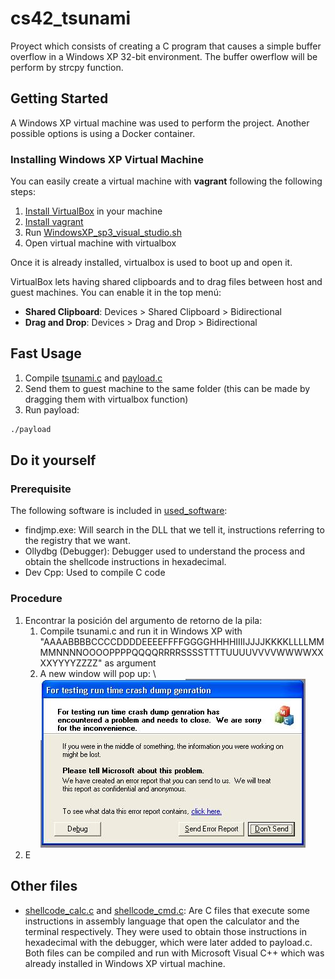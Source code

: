 # cs42_tsunami
Proyect which consists of creating a C program that causes a simple buffer overflow in a Windows XP 32-bit environment. The buffer owerflow will be perform by strcpy function.

## Getting Started
A Windows XP virtual machine was used to perform the project. Another possible options is using a Docker container.

### Installing Windows XP Virtual Machine 
You can easily create a virtual machine with **vagrant** following the following steps:
1. [Install VirtualBox](https://www.virtualbox.org/wiki/Downloads) in your machine
2. [Install vagrant](https://www.vagrantup.com/downloads)
3. Run [WindowsXP_sp3_visual_studio.sh](WindowsXP_sp3_visual_studio.sh)
4. Open virtual machine with virtualbox

Once it is already installed, virtualbox is used to boot up and open it.

VirtualBox lets having shared clipboards and to drag files between host and guest machines. You can enable it in the top menú:
- **Shared Clipboard**: Devices > Shared Clipboard > Bidirectional
- **Drag and Drop**: Devices > Drag and Drop > Bidirectional

## Fast Usage
1. Compile [tsunami.c](tsunami.c) and [payload.c](payload.c)
2. Send them to guest machine to the same folder (this can be made by dragging them with virtualbox function)
3. Run payload:
```bash
./payload
```

## Do it yourself
### Prerequisite
The following software is included in [used_software](used_software):
- findjmp.exe: Will search in the DLL that we tell it, instructions referring to the registry that we want.
- Ollydbg (Debugger): Debugger used to understand the process and obtain the shellcode instructions in hexadecimal.
- Dev Cpp: Used to compile C code

### Procedure
1. Encontrar la posición del argumento de retorno de la pila:
    1. Compile tsunami.c and run it in Windows XP with "AAAABBBBCCCCDDDDEEEEFFFFGGGGHHHHIIIIJJJJKKKKLLLLMMMMNNNNOOOOPPPPQQQQRRRRSSSSTTTTUUUUVVVVWWWWXXXXYYYYZZZZ" as argument
    2. A new window will pop up: \\ 
    ![Image](images/error_window.jpg)
2. E

## Other files
- [shellcode_calc.c](shellcode_calc.c) and [shellcode_cmd.c](shellcode_cmd.c): Are C files that execute some instructions in assembly language that open the calculator and the terminal respectively. They were used to obtain those instructions in hexadecimal with the debugger, which were later added to payload.c. Both files can be compiled and run with Microsoft Visual C++ which was already installed in Windows XP virtual machine.